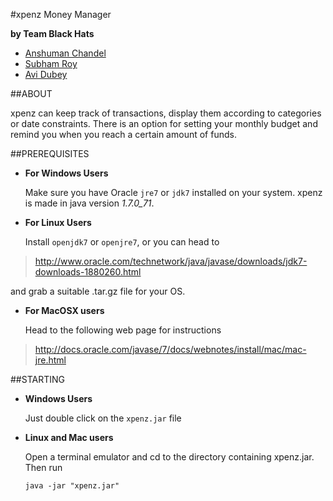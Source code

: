 #xpenz Money Manager


__by Team Black Hats__
+ [Anshuman Chandel](https://www.facebook.com/anshuman.chandel1)
+ [Subham Roy](https://github.com/syfluqs)
+ [Avi Dubey](https://www.facebook.com/avi.dubey.7)


##ABOUT

xpenz can keep track of transactions, display them according to categories or date constraints. There is an option for setting your monthly budget and remind you when you reach a certain amount of funds.


##PREREQUISITES

+ __For Windows Users__

  Make sure you have Oracle `jre7` or `jdk7`
  installed on your system. xpenz is made in
  java version *1.7.0_71*.
  
+ __For Linux Users__

  Install `openjdk7` or `openjre7`, or you can
  head to
>  http://www.oracle.com/technetwork/java/javase/downloads/jdk7-downloads-1880260.html

  and grab a suitable .tar.gz file for your OS.
+ __For MacOSX users__

  Head to the following web page for instructions

 > http://docs.oracle.com/javase/7/docs/webnotes/install/mac/mac-jre.html
  

##STARTING
+ __Windows Users__

  Just double click on the `xpenz.jar` file
  
+ __Linux and Mac users__

  Open a terminal emulator and cd to the 
  directory containing xpenz.jar. Then run

    `java -jar "xpenz.jar"`
